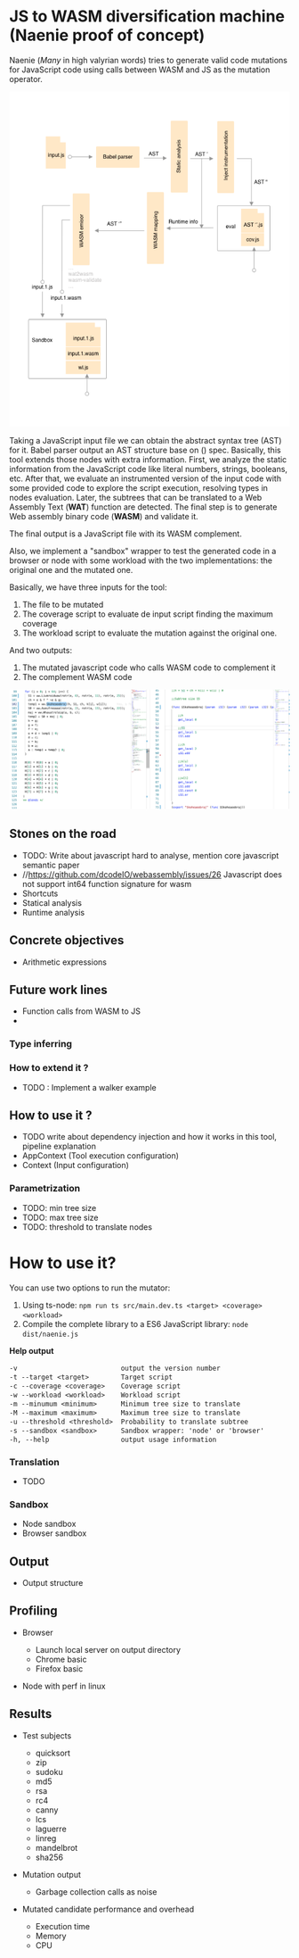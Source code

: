 # JS to WASM diversification machine (Naenie proof of concept)

Naenie (*Many* in high valyrian words) tries to generate valid code mutations for JavaScript code using calls between WASM and JS as the mutation operator.

![Workflow](docs/imgs/workflow.png)

Taking a JavaScript input file we can obtain the abstract syntax tree (AST) for it. Babel parser output an AST structure base on () spec. Basically, this tool extends those nodes with extra information. First, we analyze the static information from the JavaScript code like literal numbers, strings, booleans, etc. After that, we evaluate an instrumented version of the input code with some provided code to explore the script execution, resolving types in nodes evaluation. Later, the subtrees that can be translated to a Web Assembly Text (**WAT**) function are detected. The final step is to generate Web assembly binary code (**WASM**) and validate it.

The final output is a JavaScript file with its WASM complement.

Also, we implement a "sandbox" wrapper to test the generated code in a browser or node with some workload with the two implementations: the original one and the mutated one.

Basically, we have three inputs for the tool:
1. The file to be mutated
2. The coverage script to evaluate de input script finding the maximum coverage
3. The workload script to evaluate the mutation against the original one.

And two outputs:
1. The mutated javascript code who calls WASM code to complement it
2. The complement WASM code

![Example](docs/imgs/result2.png)


## Stones on the road

- TODO: Write about javascript hard to analyse, mention core javascript semantic paper
- //https://github.com/dcodeIO/webassembly/issues/26 Javascript does not support int64 function signature for wasm
- Shortcuts
- Statical analysis
- Runtime analysis


## Concrete objectives
- Arithmetic expressions

## Future work lines
- Function calls from WASM to JS
- 

### Type inferring

### How to extend it ?

- TODO : Implement a walker example

## How to use it ?

- TODO write about dependency injection and how it works in this tool, pipeline explanation
- AppContext (Tool execution configuration)
- Context (Input configuration)

### Parametrization
- TODO: min tree size
- TODO: max tree size
- TODO: threshold to translate nodes

# How to use it?

You can use two options to run the mutator:
1. Using ts-node: ```npm run ts src/main.dev.ts <target> <coverage> <workload>```
2. Compile the complete library to a ES6 JavaScript library: ```node dist/naenie.js```

**Help output**

```
-v                          output the version number
-t --target <target>        Target script
-c --coverage <coverage>    Coverage script
-w --workload <workload>    Workload script
-m --minumum <minimum>      Minimum tree size to translate
-M --maximum <maximum>      Maximum tree size to translate
-u --threshold <threshold>  Probability to translate subtree
-s --sandbox <sandbox>      Sandbox wrapper: 'node' or 'browser'
-h, --help                  output usage information
```



### Translation

- TODO

### Sandbox
- Node sandbox
- Browser sandbox

## Output

- Output structure

## Profiling

- Browser
  - Launch local server on output directory
  - Chrome basic
  - Firefox basic
  
- Node with perf in linux

## Results
- Test subjects
  - quicksort
  - zip 
  - sudoku
  - md5
  - rsa
  - rc4
  - canny
  - lcs
  - laguerre
  - linreg
  - mandelbrot
  - sha256
  
- Mutation output
  - Garbage collection calls as noise
- Mutated candidate performance and overhead
  - Execution time
  - Memory
  - CPU

